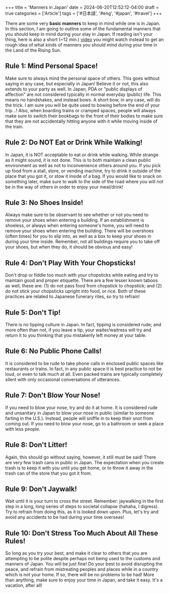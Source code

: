 +++
title = 'Manners in Japan'
date = 2024-06-20T12:52:12-04:00
draft = true
categories = ['Article']
tags = ['#日本語', '#eng', '#japan', '#travel']
+++

There are some very **basic manners** to keep in mind while one is in Japan. In this section, I am going to outline some of the fundamental manners that you should keep in mind during your stay in Japan. If reading isn't your thing, here is also a short (~12 min.) [video](https://www.youtube.com/watch?v=0GCuvcTI090) you might watch instead to get an rough idea of what kinds of manners you should mind during your time in the Land of the Rising Sun.

## Rule 1: Mind Personal Space!

Make sure to always mind the personal space of others. This goes without saying in any case, but especially in Japan! Believe it or not, this also extends to your party as well. In Japan, PDA or "public displays of affection" are not considered typically in normal everyday (public) life. This means no handshakes, and instead bows. A short bow, in any case, will do the trick. I am sure you will be quite used to bowing before the end of your trip...! Also, when boarding trains or cramped spaces, people will always make sure to switch their bookbags to the front of their bodies to make sure that they are not accidentally hitting anyone with it while moving inside of the train.

## Rule 2: Do NOT Eat or Drink While Walking!

In Japan, it is NOT acceptable to eat or drink while walking. While strange as it might sound, it is not done. This is to both maintain a clean public environment as well as not to inconvenience others around you. If you pick up food from a stall, store, or vending machine, try to drink it outside of the place that you got it, or stow it inside of a bag. If you would like to snack on something later, make sure to walk to the side of the road where you will not be in the way of others in order to enjoy your meal/drink!

## Rule 3: No Shoes Inside!

Always make sure to be observant to see whether or not you need to remove your shoes when entering a building. If an establishment is shoeless, or always when entering someone's home, you will need to remove your shoes when entering the building. There will be overshoes (often times) for you to slip into, as well as a box to keep your shoes in during your time inside. Remember, not all buildings require you to take off your shoes, but when they do, it should be obvious and easy!

## Rule 4: Don't Play With Your Chopsticks!

Don't drop or fiddle too much with your chopsticks while eating and try to maintain good and proper etiquette. There are a few lesser known taboos as well, these are: (1) do not pass food from chopstick to chopstick; and (2) do not stick your chopsticks upright into food, or rice. Both of these practices are related to Japanese funerary rites, so try to refrain!

## Rule 5: Don't Tip!

There is no tipping culture in Japan. In fact, tipping is considered rude; and more often than not, if you leave a tip, your waiter/waitress will try and return it to you thinking that you mistakenly left money at your table.

## Rule 6: No Public Phone Calls!

It is considered to be rude to take phone calls in enclosed public spaces like restaurants or trains. In fact, in any public space it is best practice to not be loud, or even to talk much at all. Even packed trains are typically completely silent with only occasional conversations of utterances.

## Rule 7: Don't Blow Your Nose!

If you need to blow your nose, try and do it at home. It is considered rude and unsanitary in Japan to blow your nose in public (similar to someone farting in the U.S.). Instead, people will sniffle in to keep their snot from coming out. If you need to blow your nose, go to a bathroom or seek a place with less people.

## Rule 8: Don't Litter!

Again, this should go without saying, however, it still must be said! There are very few trash cans in public in Japan. The expectation when you create trash is to keep it with you until you get home, or to throw it away in the trash can of the store that you got it from.

## Rule 9: Don't Jaywalk!

Wait until it is your turn to cross the street. Remember: jaywalking in the first step in a long, long series of steps to societal collapse (hahaha, I digress). Try to refrain from doing this, as it is looked down upon. Plus, let's try and avoid any accidents to be had during your time overseas!

## Rule 10: Don't Stress Too Much About All These Rules!

So long as you try your best, and make it clear to others that you are attempting to be polite despite perhaps not being used to the customs and manners of Japan. You will be just fine! Do your best to avoid disrupting the peace, and refrain from mistreating peoples and places while in a country which is not your home. If so, there will be no problems to be had! More than anything, make sure to enjoy your time in Japan, and take it easy. It's a vacation, after all!
